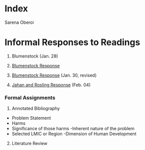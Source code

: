 # Index

Sarena Oberoi

# Informal Responses to Readings

1. Blumenstock (Jan. 28)

2. [Blumenstock Response ](https://github.com/Sarenaoberoi/Workshop1/blob/master/blumenstock.md)

3. [Blumenstock Response](https://sarenaoberoi.github.io/Workshop1/blumenstock) (Jan. 30, revised)  

4. [Jahan and Rosling Response](https://sarenaoberoi.github.io/Workshop1/jahan) (Feb. 04)


### Formal Assignments

1. Annotated Bibliography
- Problem Statement
 - Harms
 - Significance of those harms
 -Inherent nature of the problem 
- Selected LMIC or Region 
-Dimension of Human Development 

2. Literature Review 
